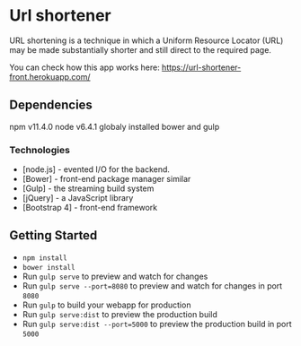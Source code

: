 # Url shortener

URL shortening is a technique in which a Uniform Resource Locator (URL) may be made substantially shorter and still direct to the required page.

You can check how this app works here: https://url-shortener-front.herokuapp.com/

## Dependencies

npm v11.4.0
node v6.4.1
globaly installed bower and gulp

### Technologies

* [node.js] - evented I/O for the backend.
* [Bower] - front-end package manager similar
* [Gulp] - the streaming build system
* [jQuery] - a JavaScript library
* [Bootstrap 4] - front-end framework


## Getting Started

- `npm install`
- `bower install`
- Run `gulp serve` to preview and watch for changes
- Run `gulp serve --port=8080` to preview and watch for changes in port `8080`
- Run `gulp` to build your webapp for production
- Run `gulp serve:dist` to preview the production build
- Run `gulp serve:dist --port=5000` to preview the production build in port `5000`